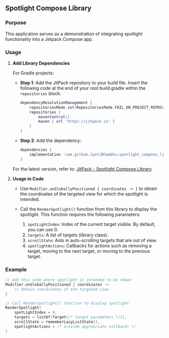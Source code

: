 ## Spotlight Compose Library

### Purpose
This application serves as a demonstration of integrating spotlight functionality into a Jetpack Compose app.

### Usage

1. **Add Library Dependencies**

   For Gradle projects:

   - **Step 1**: Add the JitPack repository to your build file. Insert the following code at the end of your root build.gradle within the `repositories` block:

     ```groovy
     dependencyResolutionManagement {
         repositoriesMode.set(RepositoriesMode.FAIL_ON_PROJECT_REPOS)
         repositories {
             mavenCentral()
             maven { url 'https://jitpack.io' }
         }
     }
     ```

   - **Step 2**: Add the dependency:

     ```groovy
     dependencies {
         implementation 'com.github.JyotiBhambhu:spotlight_compose_library:1.0.0'
     }
     ```

   For the latest version, refer to: [JitPack - Spotlight Compose Library](https://jitpack.io/#JyotiBhambhu/spotlight_compose_library)

2. **Usage in Code**

   - Use `Modifier.onGloballyPositioned { coordinates -> }` to obtain the coordinates of the targeted view for which the spotlight is intended.
   
   - Call the `RenderSpotlight()` function from this library to display the spotlight. This function requires the following parameters:

     1. `spotLightIndex`: Index of the current target visible. By default, you can use 0.
     2. `targets`: A list of targets (library class).
     3. `scrollState`: Aids in auto-scrolling targets that are out of view.
     4. `spotlightActions`: Callbacks for actions such as removing a target, moving to the next target, or moving to the previous target.

### Example
```kotlin
// Add this code where spotlight is intended to be shown
Modifier.onGloballyPositioned { coordinates ->
    // Obtain coordinates of the targeted view
}

// Call RenderSpotlight() function to display spotlight
RenderSpotlight(
    spotLightIndex = 0,
    targets = listOf(Target(/* target parameters */)),
    scrollState = rememberLazyListState(),
    spotlightActions = /* provide appropriate callbacks */
)
```

